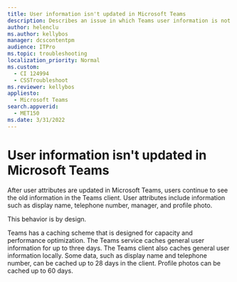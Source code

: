 ```yaml
---
title: User information isn't updated in Microsoft Teams
description: Describes an issue in which Teams user information is not updated in Teams client. This behavior is by design.
author: helenclu
ms.author: kellybos
manager: dcscontentpm
audience: ITPro
ms.topic: troubleshooting
localization_priority: Normal
ms.custom: 
  - CI 124994
  - CSSTroubleshoot
ms.reviewer: kellybos
appliesto: 
  - Microsoft Teams
search.appverid: 
  - MET150
ms.date: 3/31/2022
---
```


# User information isn't updated in Microsoft Teams

After user attributes are updated in Microsoft Teams, users continue to see the old information in the Teams client. User attributes include information such as display name, telephone number, manager, and profile photo.

This behavior is by design. 

Teams has a caching scheme that is designed for capacity and performance optimization. The Teams service caches general user information for up to three days. The Teams client also caches general user information locally. Some data, such as display name and telephone number, can be cached up to 28 days in the client. Profile photos can be cached up to 60 days.

